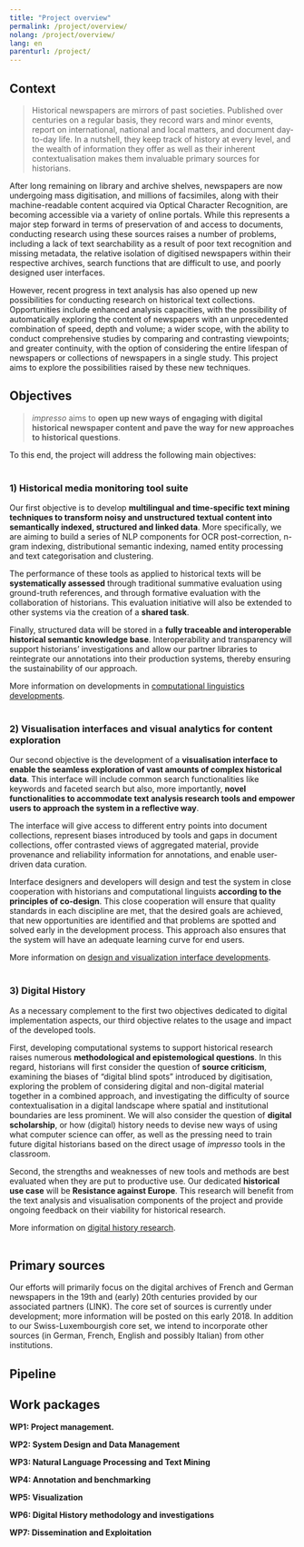 ```yaml
---
title: "Project overview"
permalink: /project/overview/
nolang: /project/overview/
lang: en
parenturl: /project/
---
```


<div class="headline">
  <h2><span>Context</span></h2>
</div>

<blockquote class='summary respect-margin'>
Historical newspapers are mirrors of past societies. Published over centuries on a regular basis, they record wars and minor events, report on international, national and local matters, and document day-to-day life. In a nutshell, they keep track of history at every level, and the wealth of information they offer as well as their inherent contextualisation makes them invaluable primary sources for historians.
</blockquote>

After long remaining on library and archive shelves, newspapers are now undergoing mass digitisation, and millions of facsimiles, along with their machine-readable content acquired via Optical Character Recognition, are becoming accessible via a variety of online portals. While this represents a major step forward in terms of preservation of and access to documents, conducting research using these sources raises a number of problems, including a lack of text searchability as a result of poor text recognition and missing metadata, the relative isolation of digitised newspapers within their respective archives, search functions that are difficult to use, and poorly designed user interfaces.

However, recent progress in text analysis has also opened up new possibilities for conducting research on historical text collections. Opportunities include enhanced analysis capacities, with the possibility of automatically exploring the content of newspapers with an unprecedented combination of speed, depth and volume; a wider scope, with the ability to conduct comprehensive studies by comparing and contrasting viewpoints; and greater continuity, with the option of considering the entire lifespan of newspapers or collections of newspapers in a single study. This project aims to explore the possibilities raised by these new techniques.


<div class="headline">
  <h2><span>Objectives</span></h2>
</div>

<blockquote class='summary respect-margin'>
<em>impresso</em> aims to <strong>open up new ways of engaging with digital historical newspaper content and pave the way for new approaches to historical questions</strong>. 
</blockquote>
To this end, the project will address the following main objectives:
<br><br>

### 1) Historical media monitoring tool suite

Our first objective is to develop **multilingual and time-specific text mining techniques to transform noisy and unstructured textual content into semantically indexed, structured and linked data**. More specifically, we are aiming to build a series of NLP components for OCR post-correction, n-gram indexing, distributional semantic indexing, named entity processing and text categorisation and clustering.

The performance of these tools as applied to historical texts will be **systematically assessed** through traditional summative evaluation using ground-truth references, and through formative evaluation with the collaboration of historians. This evaluation initiative will also be extended to other systems via the creation of a **shared task**.

Finally, structured data will be stored in a **fully traceable and interoperable historical semantic knowledge base**. Interoperability and transparency will support historians’ investigations and allow our partner libraries to reintegrate our annotations into their production systems, thereby ensuring the sustainability of our approach.

More information on developments in  [computational linguistics developments](/project/linguistics/).
<br><br>

### 2) Visualisation interfaces and visual analytics for content exploration

Our second objective is the development of a **visualisation interface to enable the seamless exploration of vast amounts of complex historical data**. This interface will include common search functionalities like keywords and faceted search but also, more importantly, **novel functionalities to accommodate text analysis research tools and empower users to approach the system in a reflective way**.

The interface will give access to different entry points into document collections, represent biases introduced by tools and gaps in document collections, offer contrasted views of aggregated material, provide provenance and reliability information for annotations, and enable user-driven data curation.

Interface designers and developers will design and test the system in close cooperation with historians and computational linguists **according to the principles of co-design**. This close cooperation will ensure that quality standards in each discipline are met, that the desired goals are achieved, that new opportunities are identified and that problems are spotted and solved early in the development process. This approach also ensures that the system will have an adequate learning curve for end users.


More information on [design and visualization interface developments](/project/design/).
<br><br>


### 3) Digital History

As a necessary complement to the first two objectives dedicated to digital implementation aspects, our third objective relates to the usage and impact of the developed tools.

First, developing computational systems to support historical research raises numerous **methodological and epistemological questions**. In this regard, historians will first consider the question of **source criticism**, examining the biases of “digital blind spots” introduced by digitisation, exploring the problem of considering digital and non-digital material together in a combined approach, and investigating the difficulty of source contextualisation in a digital landscape where spatial and institutional boundaries are less prominent. We will also consider the question of **digital scholarship**, or how (digital) history needs to devise new ways of using what computer science can offer, as well as the pressing need to train future digital historians based on the direct usage of *impresso* tools in the classroom.

Second, the strengths and weaknesses of new tools and methods are best evaluated when they are put to productive use. Our dedicated **historical use case** will be **Resistance against Europe**. This research will benefit from the text analysis and visualisation components of the project and provide ongoing feedback on their viability for historical research.


More information on [digital history research](/project/history/).
<br><br>


## Primary sources

Our efforts will primarily focus on the digital archives of French and German newspapers in the 19th and (early) 20th centuries provided by our associated partners (LINK). The core set of sources is currently under development; more information will be posted on this early 2018.
In addition to our Swiss-Luxembourgish core set, we intend to incorporate other sources (in German, French, English and possibly Italian) from other institutions.

## Pipeline

## Work packages

**WP1: Project management.**

**WP2: System Design and Data Management**

**WP3: Natural Language Processing and Text Mining**

**WP4: Annotation and benchmarking**

**WP5: Visualization**

**WP6: Digital History methodology and investigations**

**WP7: Dissemination and Exploitation**






